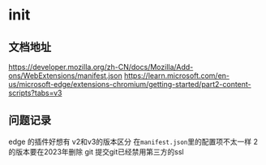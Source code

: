 # init
## 文档地址
https://developer.mozilla.org/zh-CN/docs/Mozilla/Add-ons/WebExtensions/manifest.json
https://learn.microsoft.com/en-us/microsoft-edge/extensions-chromium/getting-started/part2-content-scripts?tabs=v3
## 问题记录
edge 的插件好想有 v2和v3的版本区分 在```manifest.json```里的配置项不太一样
2的版本要在2023年删除
git 提交git已经禁用第三方的ssl
